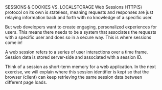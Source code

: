 SESSIONS & COOKIES VS. LOCALSTORAGE
Web Sessions
HTTP(S) protocol on its own is stateless, meaning requests and responses are just relaying information back and forth with no knowledge of a specific user.

But web developers want to create engaging, personalized experiences for users. This means there needs to be a system that associates the requests with a specific user and does so in a secure way. This is where sessions come in!

A web session refers to a series of user interactions over a time frame. Session data is stored server-side and associated with a session ID.

Think of a session as short-term memory for a web application. In the next exercise, we will explain where this session identifier is kept so that the browser (client) can keep retrieving the same session data between different page loads.